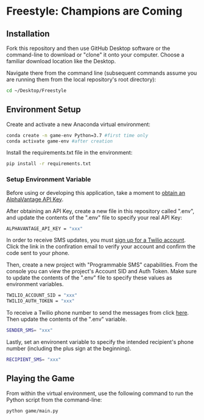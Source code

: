 # Freestyle: Champions are Coming

## Installation

Fork this repository and then use GitHub Desktop software or the command-line to download or "clone" it onto your computer. Choose a familiar download location like the Desktop.

Navigate there from the command line (subsequent commands assume you are running them from the local repository's root directory):

```sh
cd ~/Desktop/Freestyle
```

## Environment Setup

Create and activate a new Anaconda virtual environment:

```sh
conda create -n game-env Python=3.7 #first time only
conda activate game-env #after creation
```

Install the requirements.txt file in the environment:

```sh
pip install -r requirements.txt
```

### Setup Environment Variable

Before using or developing this application, take a moment to [obtain an AlphaVantage API Key](https://www.alphavantage.co/support/#api-key).

After obtaining an API Key, create a new file in this repository called ".env", and update the contents of the ".env" file to specify your real API Key:

```sh
ALPHAVANTAGE_API_KEY = "xxx"
```

In order to receive SMS updates, you must [sign up for a Twilio account](https://www.twilio.com/try-twilio). Click the link in the confiration email to verify your account and confirm the code sent to your phone. 

Then, create a new project with "Programmable SMS" capabilities. From the console you can view the project's Account SID and Auth Token. Make sure to update the contents of the ".env" file to specify these values as environment variables.

```sh
TWILIO_ACCOUNT_SID = "xxx"
TWILIO_AUTH_TOKEN = "xxx"
```

To receive a Twilio phone number to send the messages from click [here](https://www.twilio.com/console/sms/getting-started/build). Then update the contents of the ".env" variable.

```sh
SENDER_SMS= "xxx"
```

Lastly, set an environent variable to specify the intended recipient's phone number (including the plus sign at the beginning).

```sh
RECIPIENT_SMS= "xxx"
```

## Playing the Game

From within the virtual environment, use the following command to run the Python script from the command-line:

```sh
python game/main.py
```
